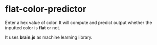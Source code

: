 # flat-color-predictor

Enter a hex value of color.
It will compute and predict output whether the inputted color is **flat** or not.

It uses **brain.js** as machine learning library.
